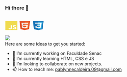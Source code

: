 ### Hi there 👋

<div style="display: inline_block"><br>
  <img align="center" alt="Pablynne-Js" height="30" width="40" src="https://raw.githubusercontent.com/devicons/devicon/master/icons/javascript/javascript-plain.svg">
  <img align="center" alt="Pablynne-HTML" height="30" width="40" src="https://raw.githubusercontent.com/devicons/devicon/master/icons/html5/html5-original.svg">
  <img align="center" alt="Pablynne-CSS" height="30" width="40" src="https://raw.githubusercontent.com/devicons/devicon/master/icons/css3/css3-original.svg">
</div>
<br>

<div>
   <a href="https://br.linkedin.com/in/pablynne-caldeira-3a7645197" target="_blank"><img src="https://img.shields.io/badge/-LinkedIn-%230077B5?style=for-the-badge&logo=linkedin&logoColor=white" target="_blank"></a> 
</div>
Here are some ideas to get you started:

- 🔭 I’m currently working on Faculdade Senac
- 🌱 I’m currently learning HTML, CSS e JS
- 👯 I’m looking to collaborate on new projects.
- 📫 How to reach me: pablynnecaldeira.09@gmail.com
